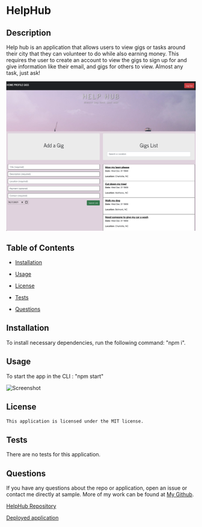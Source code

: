 # HelpHub

## Description

Help hub is an application that allows users to view gigs or tasks around their city that they can volunteer to do while also earning money. This requires the user to create an account to view the gigs to sign up for and give information like their email, and gigs for others to view. Almost any task, just ask!


![screenshot](client/public/img/helpHubGigList.png)

  ## Table of Contents
  
  * [Installation](#installation)
  
  * [Usage](#usage)
  
  * [License](#license)

  * [Tests](#tests)
  
  * [Questions](#questions)
  
  ## Installation
  
  To install necessary dependencies, run the following command: "npm i".

   ## Usage

To start the app in the CLI : "npm start"  



![Screenshot]()



  ## License
    
    This application is licensed under the MIT license.
    

  ## Tests
  
  There are no tests for this application.
  
      
  ## Questions  

  If you have any questions about the repo or application, open an issue or contact me directly at sample. More of my work can be found at [My Github](https://github.com/brob92993).

  [HelpHub Repository](https://github.com/tloyzelle/Help-Hub.git)

  
  [Deployed application](https://helphub2022.herokuapp.com)
